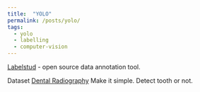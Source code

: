 ```yaml
---
title:  "YOLO"
permalink: /posts/yolo/
tags:
  - yolo
  - labelling
  - computer-vision
---
```


[Labelstud](https://labelstud.io/) - open source data annotation tool.

Dataset [Dental Radiography](https://www.kaggle.com/datasets/imtkaggleteam/dental-radiography?resource=download)
Make it simple. Detect tooth or not.